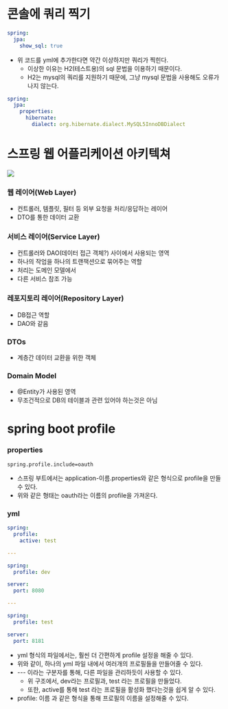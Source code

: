 # 콘솔에 쿼리 찍기

``` yml
spring:
  jpa:
    show_sql: true
```

- 위 코드를 yml에 추가한다면 약간 이상하지만 쿼리가 찍힌다.
    - 이상한 이유는 H2(테스트용)의 sql 문법을 이용하기 때문이다.
    - H2는 mysql의 쿼리를 지원하기 때문에, 그냥 mysql 문법을 사용해도 오류가 나지 않는다.

``` yml
spring:
  jpa:
    properties:
      hibernate:
        dialect: org.hibernate.dialect.MySQL5InnoDBDialect
```

# 스프링 웹 어플리케이션 아키텍쳐

<img src = "https://user-images.githubusercontent.com/48408417/99790334-4c7fc580-2b67-11eb-84c9-8a26c9d93373.png">

### 웹 레이어(Web Layer)

- 컨트롤러, 템플릿, 필터 등 외부 요청을 처리/응답하는 레이어
- DTO를 통한 데이터 교환

### 서비스 레이어(Service Layer)

- 컨트롤러와 DAO(데이터 접근 객체?) 사이에서 사용되는 영역
- 하나의 작업을 하나의 트랜잭션으로 묶어주는 역할
- 처리는 도메인 모델에서
- 다른 서비스 참조 가능

### 레포지토리 레이어(Repository Layer)

- DB접근 역할
- DAO와 같음

### DTOs

- 계층간 데이터 교환을 위한 객체

### Domain Model

- @Entity가 사용된 영역
- 무조건적으로 DB의 테이블과 관련 있어야 하는것은 아님

# spring boot profile

### properties

``` properties
spring.profile.include=oauth
```

- 스프링 부트에서는 application-이름.properties와 같은 형식으로 profile을 만들 수 있다.
- 위와 같은 형태는 oauth라는 이름의 profile을 가져온다.

### yml

``` yaml
spring:
  profile:
    active: test

---

spring:
  profile: dev

server:
  port: 8080

---

spring:
  profile: test

server:
  port: 8181
```

- yml 형식의 파일에서는, 훨씬 더 간편하게 profile 설정을 해줄 수 있다.
- 위와 같이, 하나의 yml 파일 내에서 여러개의 프로필들을 만들어줄 수 있다.
- --- 이라는 구분자를 통해, 다른 파일을 관리하듯이 사용할 수 있다.
    - 위 구조에서, dev라는 프로필과, test 라는 프로필을 만들었다.
    - 또한, active를 통해 test 라는 프로필을 활성화 했다는것을 쉽게 알 수 있다.
- profile: 이름 과 같은 형식을 통해 프로필의 이름을 설정해줄 수 있다.
